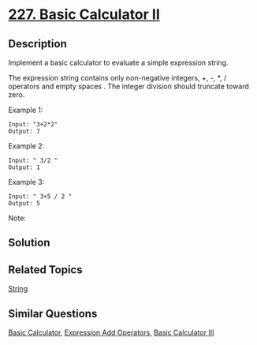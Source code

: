 # [227. Basic Calculator II](https://leetcode.com/problems/basic-calculator-ii)

## Description

Implement a basic calculator to evaluate a simple expression string.

The expression string contains only non-negative integers, +, -, *, / operators and empty spaces . The integer division should truncate toward zero.

Example 1:

```
Input: "3+2*2"
Output: 7
```

Example 2:

```
Input: " 3/2 "
Output: 1
```

Example 3:

```
Input: " 3+5 / 2 "
Output: 5
```

Note:

## Solution



## Related Topics

[String](https://leetcode.com/tag/string/) 

## Similar Questions

[Basic Calculator](https://leetcode.com/problems/basic-calculator/), [Expression Add Operators](https://leetcode.com/problems/expression-add-operators/), [Basic Calculator III](https://leetcode.com/problems/basic-calculator-iii/)

